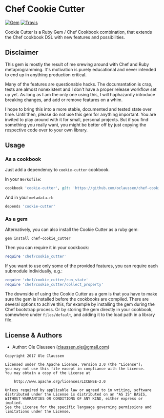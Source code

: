 # Chef Cookie Cutter

[![Gem](https://img.shields.io/gem/v/chef-cookie_cutter.svg?style=plastic)][gem]
[![Travis](https://img.shields.io/travis/oclaussen/chef-cookie-cutter.svg?style=plastic)][travis]

[gem]: https://rubygems.org/gems/chef-cookie_cutter
[travis]: http://travis-ci.org/oclaussen/chef-cookie-cutter

Cookie Cutter is a Ruby Gem / Chef Cookbook combination, that extends the Chef
cookbook DSL with new features and possibilities.

## Disclaimer

This gem is mostly the result of me srewing around with Chef and Ruby
metaprogramming. It's motivation is purely educational and never intended to end
up in anything production critical.

Many of the features are questionable hacks. The documantation is crap, tests
are almost nonexistent and I don't have a proper release workflow set up yet.
As long as I am the only one using this, I will haphazardly introduce breaking
changes, and add or remove features on a whim.

I hope to bring this into a more stable, documented and tested state over time.
Until then, please do not use this gem for anything important. You are invited
to play around with it for small, personal projects. But if you find something
you really want, you might be better off by just copying the respective code
over to your own library.

## Usage

### As a cookbook

Just add a dependency to `cookie-cutter` cookbook.

In your `Berksfile`:

```ruby
cookbook 'cookie-cutter', git: 'https://github.com/oclaussen/chef-cookie-cutter.git'
```

And in your `metadata.rb`

```ruby
depends 'cookie-cutter'
```

### As a gem

Alternatively, you can also install the Cookie Cutter as a ruby gem:

```
gem install chef-cookie_cutter
```

Then you can require it in your cookbook:

```ruby
require 'chef/cookie_cutter'
```

If you want to use only some of the provided features, you can require each
submodule individually, e.g.:

```ruby
require 'chef/cookie_cutter/run_state'
require 'chef/cookie_cutter/collect_property'
```

The downside of using the Cookie Cutter as a gem is that you have to make sure
the gem is installed before the cookbooks are compiled. There are several
options to achive this, for example by installing the gem during the Chef
bootstrap process. Or by storing the gem directly in your cookbook, somewhere 
under `files/default`, and adding it to the load path in a library file.

## License & Authors

- Author: Ole Claussen (claussen.ole@gmail.com)

```text
Copyright 2017 Ole Claussen

Licensed under the Apache License, Version 2.0 (the "License");
you may not use this file except in compliance with the License.
You may obtain a copy of the License at

    http://www.apache.org/licenses/LICENSE-2.0

Unless required by applicable law or agreed to in writing, software
distributed under the License is distributed on an "AS IS" BASIS,
WITHOUT WARRANTIES OR CONDITIONS OF ANY KIND, either express or implied.
See the License for the specific language governing permissions and
limitations under the License.
```
